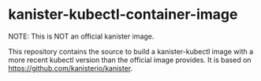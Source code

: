 # kanister-kubectl-container-image

NOTE: This is NOT an official kanister image.

This repository contains the source to build a kanister-kubectl image with a more recent kubectl version than the official image provides.
It is based on <https://github.com/kanisterio/kanister>.
